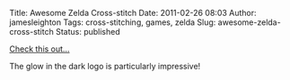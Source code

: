 Title: Awesome Zelda Cross-stitch
Date: 2011-02-26 08:03
Author: jamesleighton
Tags: cross-stitching, games, zelda
Slug: awesome-zelda-cross-stitch
Status: published

[Check this out…](http://mordsith.tumblr.com/post/2676388861/wall-hanging-i-cross-stitched-for-my-brother-for)

The glow in the dark logo is particularly impressive!
